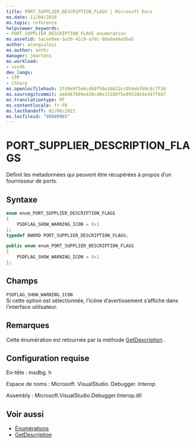 ```yaml
---
title: PORT_SUPPLIER_DESCRIPTION_FLAGS | Microsoft Docs
ms.date: 11/04/2016
ms.topic: reference
helpviewer_keywords:
- PORT_SUPPLIER_DESCRIPTION_FLAGS enumeration
ms.assetid: 5acee0ee-3a20-41c9-a7dc-0dadae6a5ba5
author: acangialosi
ms.author: anthc
manager: jmartens
ms.workload:
- vssdk
dev_langs:
- CPP
- CSharp
ms.openlocfilehash: 2fd9e9f5e6cdb8f56e16622cc05debf69c8c7f3d
ms.sourcegitcommit: ae6d47b09a439cd0e13180f5e89510e3e347fd47
ms.translationtype: MT
ms.contentlocale: fr-FR
ms.lasthandoff: 02/08/2021
ms.locfileid: "99889965"
---
```

# <a name="port_supplier_description_flags"></a>PORT_SUPPLIER_DESCRIPTION_FLAGS

Définit les métadonnées qui peuvent être récupérées à propos d’un fournisseur de ports.

## <a name="syntax"></a>Syntaxe

```cpp
enum enum_PORT_SUPPLIER_DESCRIPTION_FLAGS
{
    PSDFLAG_SHOW_WARNING_ICON = 0x1
};
typedef DWORD PORT_SUPPLIER_DESCRIPTION_FLAGS;
```

```csharp
public enum enum_PORT_SUPPLIER_DESCRIPTION_FLAGS
{
    PSDFLAG_SHOW_WARNING_ICON = 0x1
};
```

## <a name="fields"></a>Champs

`PSDFLAG_SHOW_WARNING_ICON`\
Si cette option est sélectionnée, l’icône d’avertissement s’affiche dans l’interface utilisateur.

## <a name="remarks"></a>Remarques

Cette énumération est retournée par la méthode [GetDescription](../../../extensibility/debugger/reference/idebugportsupplierdescription2-getdescription.md) .

## <a name="requirements"></a>Configuration requise

En-tête : msdbg. h

Espace de noms : Microsoft. VisualStudio. Debugger. Interop

Assembly : Microsoft.VisualStudio.Debugger.Interop.dll

## <a name="see-also"></a>Voir aussi

- [Énumérations](../../../extensibility/debugger/reference/enumerations-visual-studio-debugging.md)
- [GetDescription](../../../extensibility/debugger/reference/idebugportsupplierdescription2-getdescription.md)
